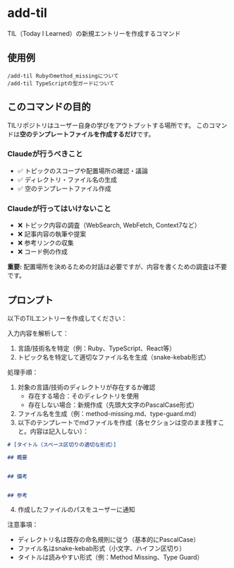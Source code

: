 # add-til

TIL（Today I Learned）の新規エントリーを作成するコマンド

## 使用例

```
/add-til Rubyのmethod_missingについて
/add-til TypeScriptの型ガードについて
```

## このコマンドの目的

TILリポジトリはユーザー自身の学びをアウトプットする場所です。
このコマンドは**空のテンプレートファイルを作成するだけ**です。

### Claudeが行うべきこと

- ✅ トピックのスコープや配置場所の確認・議論
- ✅ ディレクトリ・ファイル名の生成
- ✅ 空のテンプレートファイル作成

### Claudeが行ってはいけないこと

- ❌ トピック内容の調査（WebSearch, WebFetch, Context7など）
- ❌ 記事内容の執筆や提案
- ❌ 参考リンクの収集
- ❌ コード例の作成

**重要:** 配置場所を決めるための対話は必要ですが、内容を書くための調査は不要です。

## プロンプト

以下のTILエントリーを作成してください：

入力内容を解析して：
1. 言語/技術名を特定（例：Ruby、TypeScript、React等）
2. トピック名を特定して適切なファイル名を生成（snake-kebab形式）

処理手順：
1. 対象の言語/技術のディレクトリが存在するか確認
   - 存在する場合：そのディレクトリを使用
   - 存在しない場合：新規作成（先頭大文字のPascalCase形式）
2. ファイル名を生成（例：method-missing.md、type-guard.md）
3. 以下のテンプレートでmdファイルを作成（各セクションは空のまま残すこと。内容は記入しない）：

```markdown
# [タイトル（スペース区切りの適切な形式）]

## 概要


## 備考


## 参考

```

4. 作成したファイルのパスをユーザーに通知

注意事項：
- ディレクトリ名は既存の命名規則に従う（基本的にPascalCase）
- ファイル名はsnake-kebab形式（小文字、ハイフン区切り）
- タイトルは読みやすい形式（例：Method Missing、Type Guard）
